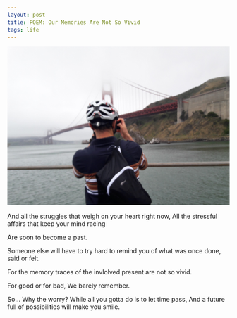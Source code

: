 ```yaml
---
layout: post
title: POEM: Our Memories Are Not So Vivid
tags: life 
---
```




<img src="/images/memories.jpg" width="700">

And all the struggles that weigh on your heart right now,
All the stressful affairs that keep your mind racing

Are soon to become a past.

Someone else will have to try hard to remind you of what was once done, said or felt.

For the memory traces of the invlolved present are not so vivid.

For good or for bad, 
We barely remember.

So... Why the worry?
While all you gotta do is to let time pass,
And a future full of possibilities will make you smile.